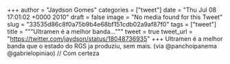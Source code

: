 
+++
author = "Jaydson Gomes"
categories = ["tweet"]
date = "Thu Jul 08 17:01:02 +0000 2010"
draft = false
image = "No media found for this Tweet"
slug = "33535d86c8f0a75b9b4e68bf151cdb02a9af87f0"
tags = ["tweet"]
title = """Ultramen é a melhor banda..."""
tweet = true
tweet_url = "https://twitter.com/jaydson/status/18048736935"
+++
Ultramen é a melhor banda que o estado do RGS ja produziu, sem mais. (via @panchoipanema @gabrielopiniao) // Com certeza
